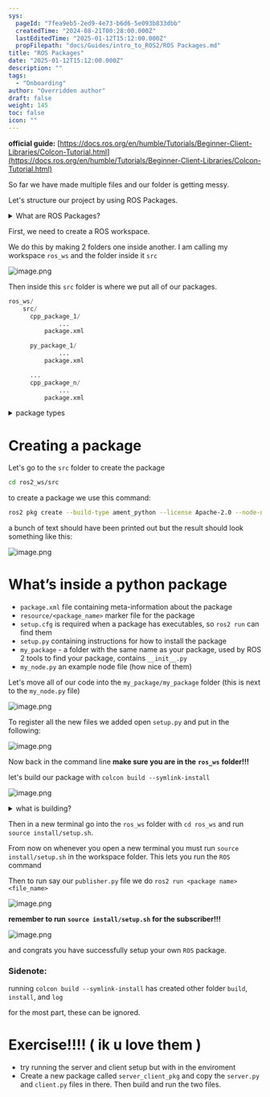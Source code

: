 ```yaml
---
sys:
  pageId: "7fea9eb5-2ed9-4e73-b6d6-5e093b833dbb"
  createdTime: "2024-08-21T00:28:00.000Z"
  lastEditedTime: "2025-01-12T15:12:00.000Z"
  propFilepath: "docs/Guides/intro_to_ROS2/ROS Packages.md"
title: "ROS Packages"
date: "2025-01-12T15:12:00.000Z"
description: ""
tags:
  - "Onboarding"
author: "Overridden author"
draft: false
weight: 145
toc: false
icon: ""
---
```


**official guide:** [https://docs.ros.org/en/humble/Tutorials/Beginner-Client-Libraries/Colcon-Tutorial.html](https://docs.ros.org/en/humble/Tutorials/Beginner-Client-Libraries/Colcon-Tutorial.html)

So far we have made multiple files and our folder is getting messy.

Let's structure our project by using ROS Packages.

<details>

<summary>What are ROS Packages?</summary>

ROS Packages are, as the name implies, packages of code that are highly sharable between ROS developers.

They consist of a folder, `package.xml` file, and source code

```python
      cpp_package_1/
		      ... imagine much code files here ..
          package.xml
```

</details>

First, we need to create a ROS workspace.

We do this by making 2 folders one inside another. I am calling my workspace `ros_ws` and the folder inside it `src`

![image.png](https://prod-files-secure.s3.us-west-2.amazonaws.com/d518164a-d88e-44d1-a4ee-3adb3bd8bce0/70706947-fd18-4537-a67b-e12946812d31/image.png?X-Amz-Algorithm=AWS4-HMAC-SHA256&X-Amz-Content-Sha256=UNSIGNED-PAYLOAD&X-Amz-Credential=ASIAZI2LB466RIAGQJOU%2F20250515%2Fus-west-2%2Fs3%2Faws4_request&X-Amz-Date=20250515T004107Z&X-Amz-Expires=3600&X-Amz-Security-Token=IQoJb3JpZ2luX2VjEGkaCXVzLXdlc3QtMiJIMEYCIQCDfLzMX8dwO3Spt9DQ%2FbLjIV0FMllPCCxoEKVjc7vYfQIhANjix0lWGx8emloQ4A5OkrArkMx3oYLOT6GWM6b42gGdKv8DCCIQABoMNjM3NDIzMTgzODA1IgySz7aodGjZEMpMpTIq3AM5qOYtupvJcEOj5QFEgfn4nevZz9ubjIH19ua41iju9zvEWwmXb4WitDT96TIktSc698O%2FfAy7H%2B3ka9VO62lB7rLspZyYAZkcZ65yiqAFsenA1hEKazBdKlACvOk46Zmy3g%2FbRe5U3jLW0qDq3%2BaDKy0zulVu4CzMt2ubh2SzKuYR8X8lJBZerfRS1OJGRjC7iixfjHJs0OGUBkvmgaKRErJehVwxSYTO8NhIjkwVxYvoC%2FXGwAPEbik%2F03dN%2BBmdL%2FmCRAtLOAhE0QKVG8lD2GbsgJtPpyf%2BGcimbcVUjTc%2BgyC3U5ea9vAwCaMAe0rCzk%2BatPpLwpG5bVvjgzH2Yg8hEA%2FDW08vzJmMO8sY49rd%2FjtLxixZCzbZWIX7BK46vpKyvk7Q0rGubrZRgfviHYyjGyKYD3oLQgQg4k%2FmgKHj23iF%2FmVb0nNSRfpmcZ40iZqAHZQXcb6Cg9N%2BZ6UuI7PT%2BVzqqNZTgUBxjNXVs8Oz3mm51DBcFIMfnufmGL%2BtUaIe4pMzsNRvTNhYqJW07yKaWV5OHZ7wRc%2FVyIZjcEqMDAzSNtoqih0Xm37OhQRdW2E7etcREaL%2FRHMCUHW2uSNic4TlcwFV7bYMR5fb2rs29TEDzHFdp0CLnjCY7JTBBjqkAX9nl%2B%2BcdRkqTr38kFiGvMBIzgx9ByhQuYb828UzNTP4WeFg5WfDwFts8UqkUPiSTXYueGG84gb5Md3eCYzYLhwjDwWBimI72QgdouBH7C1lixLUccOSffs2hz7uyLviiZ3N2nYqTWLkKyztTzd3HeWxa6UP3y0kOeTkfK%2F%2FDwWUFGlQiaElgQ58%2BRpCG78%2B2l9aCZDBQoBoVpAHg5JpX845Kmi3&X-Amz-Signature=e33676bff0a749553e14c578846037dec2d05f4beb4eaff57ef387427284d2f4&X-Amz-SignedHeaders=host&x-id=GetObject)

Then inside this `src` folder is where we put all of our packages.

```python
ros_ws/
    src/
      cpp_package_1/
		      ...
          package.xml

      py_package_1/
		      ...
          package.xml

      ...
      cpp_package_n/
		      ...
          package.xml

```

<details>

<summary>package types</summary>

packages can be either `C++` or python.

the intern file structure is different for each but for this guide we will stick to creating python packages

</details>

# Creating a package

Let's go to the `src` folder to create the package

```bash
cd ros2_ws/src
```

to create a package we use this command:

```bash
ros2 pkg create --build-type ament_python --license Apache-2.0 --node-name my_node my_package
```

a bunch of text should have been printed out but the result should look something like this:

![image.png](https://prod-files-secure.s3.us-west-2.amazonaws.com/d518164a-d88e-44d1-a4ee-3adb3bd8bce0/e6cf1e3f-8512-4a3e-b131-079f800bf3e8/image.png?X-Amz-Algorithm=AWS4-HMAC-SHA256&X-Amz-Content-Sha256=UNSIGNED-PAYLOAD&X-Amz-Credential=ASIAZI2LB466RIAGQJOU%2F20250515%2Fus-west-2%2Fs3%2Faws4_request&X-Amz-Date=20250515T004107Z&X-Amz-Expires=3600&X-Amz-Security-Token=IQoJb3JpZ2luX2VjEGkaCXVzLXdlc3QtMiJIMEYCIQCDfLzMX8dwO3Spt9DQ%2FbLjIV0FMllPCCxoEKVjc7vYfQIhANjix0lWGx8emloQ4A5OkrArkMx3oYLOT6GWM6b42gGdKv8DCCIQABoMNjM3NDIzMTgzODA1IgySz7aodGjZEMpMpTIq3AM5qOYtupvJcEOj5QFEgfn4nevZz9ubjIH19ua41iju9zvEWwmXb4WitDT96TIktSc698O%2FfAy7H%2B3ka9VO62lB7rLspZyYAZkcZ65yiqAFsenA1hEKazBdKlACvOk46Zmy3g%2FbRe5U3jLW0qDq3%2BaDKy0zulVu4CzMt2ubh2SzKuYR8X8lJBZerfRS1OJGRjC7iixfjHJs0OGUBkvmgaKRErJehVwxSYTO8NhIjkwVxYvoC%2FXGwAPEbik%2F03dN%2BBmdL%2FmCRAtLOAhE0QKVG8lD2GbsgJtPpyf%2BGcimbcVUjTc%2BgyC3U5ea9vAwCaMAe0rCzk%2BatPpLwpG5bVvjgzH2Yg8hEA%2FDW08vzJmMO8sY49rd%2FjtLxixZCzbZWIX7BK46vpKyvk7Q0rGubrZRgfviHYyjGyKYD3oLQgQg4k%2FmgKHj23iF%2FmVb0nNSRfpmcZ40iZqAHZQXcb6Cg9N%2BZ6UuI7PT%2BVzqqNZTgUBxjNXVs8Oz3mm51DBcFIMfnufmGL%2BtUaIe4pMzsNRvTNhYqJW07yKaWV5OHZ7wRc%2FVyIZjcEqMDAzSNtoqih0Xm37OhQRdW2E7etcREaL%2FRHMCUHW2uSNic4TlcwFV7bYMR5fb2rs29TEDzHFdp0CLnjCY7JTBBjqkAX9nl%2B%2BcdRkqTr38kFiGvMBIzgx9ByhQuYb828UzNTP4WeFg5WfDwFts8UqkUPiSTXYueGG84gb5Md3eCYzYLhwjDwWBimI72QgdouBH7C1lixLUccOSffs2hz7uyLviiZ3N2nYqTWLkKyztTzd3HeWxa6UP3y0kOeTkfK%2F%2FDwWUFGlQiaElgQ58%2BRpCG78%2B2l9aCZDBQoBoVpAHg5JpX845Kmi3&X-Amz-Signature=387a2fd1d62459da7e64d7204615ffda175011009d344849b6c2a89c06fe5513&X-Amz-SignedHeaders=host&x-id=GetObject)

# What’s inside a python package

- `package.xml` file containing meta-information about the package
- `resource/<package_name>` marker file for the package
- `setup.cfg` is required when a package has executables, so `ros2 run` can find them
- `setup.py` containing instructions for how to install the package
- `my_package` - a folder with the same name as your package, used by ROS 2 tools to find your package, contains `__init__.py`
- `my_node.py` an example node file (how nice of them)

Let's move all of our code into the `my_package/my_package` folder (this is next to the `my_node.py` file)

![image.png](https://prod-files-secure.s3.us-west-2.amazonaws.com/d518164a-d88e-44d1-a4ee-3adb3bd8bce0/9ce58f11-0da9-4d3e-b86d-506a9685d378/image.png?X-Amz-Algorithm=AWS4-HMAC-SHA256&X-Amz-Content-Sha256=UNSIGNED-PAYLOAD&X-Amz-Credential=ASIAZI2LB466RIAGQJOU%2F20250515%2Fus-west-2%2Fs3%2Faws4_request&X-Amz-Date=20250515T004107Z&X-Amz-Expires=3600&X-Amz-Security-Token=IQoJb3JpZ2luX2VjEGkaCXVzLXdlc3QtMiJIMEYCIQCDfLzMX8dwO3Spt9DQ%2FbLjIV0FMllPCCxoEKVjc7vYfQIhANjix0lWGx8emloQ4A5OkrArkMx3oYLOT6GWM6b42gGdKv8DCCIQABoMNjM3NDIzMTgzODA1IgySz7aodGjZEMpMpTIq3AM5qOYtupvJcEOj5QFEgfn4nevZz9ubjIH19ua41iju9zvEWwmXb4WitDT96TIktSc698O%2FfAy7H%2B3ka9VO62lB7rLspZyYAZkcZ65yiqAFsenA1hEKazBdKlACvOk46Zmy3g%2FbRe5U3jLW0qDq3%2BaDKy0zulVu4CzMt2ubh2SzKuYR8X8lJBZerfRS1OJGRjC7iixfjHJs0OGUBkvmgaKRErJehVwxSYTO8NhIjkwVxYvoC%2FXGwAPEbik%2F03dN%2BBmdL%2FmCRAtLOAhE0QKVG8lD2GbsgJtPpyf%2BGcimbcVUjTc%2BgyC3U5ea9vAwCaMAe0rCzk%2BatPpLwpG5bVvjgzH2Yg8hEA%2FDW08vzJmMO8sY49rd%2FjtLxixZCzbZWIX7BK46vpKyvk7Q0rGubrZRgfviHYyjGyKYD3oLQgQg4k%2FmgKHj23iF%2FmVb0nNSRfpmcZ40iZqAHZQXcb6Cg9N%2BZ6UuI7PT%2BVzqqNZTgUBxjNXVs8Oz3mm51DBcFIMfnufmGL%2BtUaIe4pMzsNRvTNhYqJW07yKaWV5OHZ7wRc%2FVyIZjcEqMDAzSNtoqih0Xm37OhQRdW2E7etcREaL%2FRHMCUHW2uSNic4TlcwFV7bYMR5fb2rs29TEDzHFdp0CLnjCY7JTBBjqkAX9nl%2B%2BcdRkqTr38kFiGvMBIzgx9ByhQuYb828UzNTP4WeFg5WfDwFts8UqkUPiSTXYueGG84gb5Md3eCYzYLhwjDwWBimI72QgdouBH7C1lixLUccOSffs2hz7uyLviiZ3N2nYqTWLkKyztTzd3HeWxa6UP3y0kOeTkfK%2F%2FDwWUFGlQiaElgQ58%2BRpCG78%2B2l9aCZDBQoBoVpAHg5JpX845Kmi3&X-Amz-Signature=0f7e5e3078898800d78156b055e4a44984cc31b73b7c6faa765c72a7d1c849b1&X-Amz-SignedHeaders=host&x-id=GetObject)

To register all the new files we added open `setup.py` and put in the following:

![image.png](https://prod-files-secure.s3.us-west-2.amazonaws.com/d518164a-d88e-44d1-a4ee-3adb3bd8bce0/1cd7c262-4cae-4496-9d75-c178537d24a2/image.png?X-Amz-Algorithm=AWS4-HMAC-SHA256&X-Amz-Content-Sha256=UNSIGNED-PAYLOAD&X-Amz-Credential=ASIAZI2LB466RIAGQJOU%2F20250515%2Fus-west-2%2Fs3%2Faws4_request&X-Amz-Date=20250515T004107Z&X-Amz-Expires=3600&X-Amz-Security-Token=IQoJb3JpZ2luX2VjEGkaCXVzLXdlc3QtMiJIMEYCIQCDfLzMX8dwO3Spt9DQ%2FbLjIV0FMllPCCxoEKVjc7vYfQIhANjix0lWGx8emloQ4A5OkrArkMx3oYLOT6GWM6b42gGdKv8DCCIQABoMNjM3NDIzMTgzODA1IgySz7aodGjZEMpMpTIq3AM5qOYtupvJcEOj5QFEgfn4nevZz9ubjIH19ua41iju9zvEWwmXb4WitDT96TIktSc698O%2FfAy7H%2B3ka9VO62lB7rLspZyYAZkcZ65yiqAFsenA1hEKazBdKlACvOk46Zmy3g%2FbRe5U3jLW0qDq3%2BaDKy0zulVu4CzMt2ubh2SzKuYR8X8lJBZerfRS1OJGRjC7iixfjHJs0OGUBkvmgaKRErJehVwxSYTO8NhIjkwVxYvoC%2FXGwAPEbik%2F03dN%2BBmdL%2FmCRAtLOAhE0QKVG8lD2GbsgJtPpyf%2BGcimbcVUjTc%2BgyC3U5ea9vAwCaMAe0rCzk%2BatPpLwpG5bVvjgzH2Yg8hEA%2FDW08vzJmMO8sY49rd%2FjtLxixZCzbZWIX7BK46vpKyvk7Q0rGubrZRgfviHYyjGyKYD3oLQgQg4k%2FmgKHj23iF%2FmVb0nNSRfpmcZ40iZqAHZQXcb6Cg9N%2BZ6UuI7PT%2BVzqqNZTgUBxjNXVs8Oz3mm51DBcFIMfnufmGL%2BtUaIe4pMzsNRvTNhYqJW07yKaWV5OHZ7wRc%2FVyIZjcEqMDAzSNtoqih0Xm37OhQRdW2E7etcREaL%2FRHMCUHW2uSNic4TlcwFV7bYMR5fb2rs29TEDzHFdp0CLnjCY7JTBBjqkAX9nl%2B%2BcdRkqTr38kFiGvMBIzgx9ByhQuYb828UzNTP4WeFg5WfDwFts8UqkUPiSTXYueGG84gb5Md3eCYzYLhwjDwWBimI72QgdouBH7C1lixLUccOSffs2hz7uyLviiZ3N2nYqTWLkKyztTzd3HeWxa6UP3y0kOeTkfK%2F%2FDwWUFGlQiaElgQ58%2BRpCG78%2B2l9aCZDBQoBoVpAHg5JpX845Kmi3&X-Amz-Signature=0ad38ecd666e7c51c5a23510ac920fb4e27a8e2863e687d27dff404d2d9bbbdd&X-Amz-SignedHeaders=host&x-id=GetObject)

Now back in the command line **make sure you are in the** **`ros_ws`** **folder!!!**

let's build our package with `colcon build --symlink-install`

![image.png](https://prod-files-secure.s3.us-west-2.amazonaws.com/d518164a-d88e-44d1-a4ee-3adb3bd8bce0/2f2a0d27-b173-48fd-b189-5f5c0ce65619/image.png?X-Amz-Algorithm=AWS4-HMAC-SHA256&X-Amz-Content-Sha256=UNSIGNED-PAYLOAD&X-Amz-Credential=ASIAZI2LB466RIAGQJOU%2F20250515%2Fus-west-2%2Fs3%2Faws4_request&X-Amz-Date=20250515T004107Z&X-Amz-Expires=3600&X-Amz-Security-Token=IQoJb3JpZ2luX2VjEGkaCXVzLXdlc3QtMiJIMEYCIQCDfLzMX8dwO3Spt9DQ%2FbLjIV0FMllPCCxoEKVjc7vYfQIhANjix0lWGx8emloQ4A5OkrArkMx3oYLOT6GWM6b42gGdKv8DCCIQABoMNjM3NDIzMTgzODA1IgySz7aodGjZEMpMpTIq3AM5qOYtupvJcEOj5QFEgfn4nevZz9ubjIH19ua41iju9zvEWwmXb4WitDT96TIktSc698O%2FfAy7H%2B3ka9VO62lB7rLspZyYAZkcZ65yiqAFsenA1hEKazBdKlACvOk46Zmy3g%2FbRe5U3jLW0qDq3%2BaDKy0zulVu4CzMt2ubh2SzKuYR8X8lJBZerfRS1OJGRjC7iixfjHJs0OGUBkvmgaKRErJehVwxSYTO8NhIjkwVxYvoC%2FXGwAPEbik%2F03dN%2BBmdL%2FmCRAtLOAhE0QKVG8lD2GbsgJtPpyf%2BGcimbcVUjTc%2BgyC3U5ea9vAwCaMAe0rCzk%2BatPpLwpG5bVvjgzH2Yg8hEA%2FDW08vzJmMO8sY49rd%2FjtLxixZCzbZWIX7BK46vpKyvk7Q0rGubrZRgfviHYyjGyKYD3oLQgQg4k%2FmgKHj23iF%2FmVb0nNSRfpmcZ40iZqAHZQXcb6Cg9N%2BZ6UuI7PT%2BVzqqNZTgUBxjNXVs8Oz3mm51DBcFIMfnufmGL%2BtUaIe4pMzsNRvTNhYqJW07yKaWV5OHZ7wRc%2FVyIZjcEqMDAzSNtoqih0Xm37OhQRdW2E7etcREaL%2FRHMCUHW2uSNic4TlcwFV7bYMR5fb2rs29TEDzHFdp0CLnjCY7JTBBjqkAX9nl%2B%2BcdRkqTr38kFiGvMBIzgx9ByhQuYb828UzNTP4WeFg5WfDwFts8UqkUPiSTXYueGG84gb5Md3eCYzYLhwjDwWBimI72QgdouBH7C1lixLUccOSffs2hz7uyLviiZ3N2nYqTWLkKyztTzd3HeWxa6UP3y0kOeTkfK%2F%2FDwWUFGlQiaElgQ58%2BRpCG78%2B2l9aCZDBQoBoVpAHg5JpX845Kmi3&X-Amz-Signature=2aa0d22ca3901f10a4df523544c12bef98e0dc143d5e59138cf586596204b6f1&X-Amz-SignedHeaders=host&x-id=GetObject)

<details>

<summary>what is building?</summary>

if you are a CS major at Rose-Hulman you will learn the answer to this in CSSE132

but TLDR; is it combines all the code files into one program that can be run easily 

</details>

Then in a new terminal go into the `ros_ws` folder with `cd ros_ws` and run `source install/setup.sh`. 

From now on whenever you open a new terminal you must run `source install/setup.sh` in the workspace folder. This lets you run the `ROS` command

Then to run say our `publisher.py` file we do `ros2 run <package name> <file_name>`

![image.png](https://prod-files-secure.s3.us-west-2.amazonaws.com/d518164a-d88e-44d1-a4ee-3adb3bd8bce0/4f4b1219-3a44-4632-aa0a-ce3471699f59/image.png?X-Amz-Algorithm=AWS4-HMAC-SHA256&X-Amz-Content-Sha256=UNSIGNED-PAYLOAD&X-Amz-Credential=ASIAZI2LB466RIAGQJOU%2F20250515%2Fus-west-2%2Fs3%2Faws4_request&X-Amz-Date=20250515T004107Z&X-Amz-Expires=3600&X-Amz-Security-Token=IQoJb3JpZ2luX2VjEGkaCXVzLXdlc3QtMiJIMEYCIQCDfLzMX8dwO3Spt9DQ%2FbLjIV0FMllPCCxoEKVjc7vYfQIhANjix0lWGx8emloQ4A5OkrArkMx3oYLOT6GWM6b42gGdKv8DCCIQABoMNjM3NDIzMTgzODA1IgySz7aodGjZEMpMpTIq3AM5qOYtupvJcEOj5QFEgfn4nevZz9ubjIH19ua41iju9zvEWwmXb4WitDT96TIktSc698O%2FfAy7H%2B3ka9VO62lB7rLspZyYAZkcZ65yiqAFsenA1hEKazBdKlACvOk46Zmy3g%2FbRe5U3jLW0qDq3%2BaDKy0zulVu4CzMt2ubh2SzKuYR8X8lJBZerfRS1OJGRjC7iixfjHJs0OGUBkvmgaKRErJehVwxSYTO8NhIjkwVxYvoC%2FXGwAPEbik%2F03dN%2BBmdL%2FmCRAtLOAhE0QKVG8lD2GbsgJtPpyf%2BGcimbcVUjTc%2BgyC3U5ea9vAwCaMAe0rCzk%2BatPpLwpG5bVvjgzH2Yg8hEA%2FDW08vzJmMO8sY49rd%2FjtLxixZCzbZWIX7BK46vpKyvk7Q0rGubrZRgfviHYyjGyKYD3oLQgQg4k%2FmgKHj23iF%2FmVb0nNSRfpmcZ40iZqAHZQXcb6Cg9N%2BZ6UuI7PT%2BVzqqNZTgUBxjNXVs8Oz3mm51DBcFIMfnufmGL%2BtUaIe4pMzsNRvTNhYqJW07yKaWV5OHZ7wRc%2FVyIZjcEqMDAzSNtoqih0Xm37OhQRdW2E7etcREaL%2FRHMCUHW2uSNic4TlcwFV7bYMR5fb2rs29TEDzHFdp0CLnjCY7JTBBjqkAX9nl%2B%2BcdRkqTr38kFiGvMBIzgx9ByhQuYb828UzNTP4WeFg5WfDwFts8UqkUPiSTXYueGG84gb5Md3eCYzYLhwjDwWBimI72QgdouBH7C1lixLUccOSffs2hz7uyLviiZ3N2nYqTWLkKyztTzd3HeWxa6UP3y0kOeTkfK%2F%2FDwWUFGlQiaElgQ58%2BRpCG78%2B2l9aCZDBQoBoVpAHg5JpX845Kmi3&X-Amz-Signature=c4dc2fde06b1fe2675753e97c1f8fb687f31c7bf824075b8a70e57fc7543c160&X-Amz-SignedHeaders=host&x-id=GetObject)

**remember to run** **`source install/setup.sh`** **for the subscriber!!!**

![image.png](https://prod-files-secure.s3.us-west-2.amazonaws.com/d518164a-d88e-44d1-a4ee-3adb3bd8bce0/02121119-dad4-49ec-8356-c956108b4243/image.png?X-Amz-Algorithm=AWS4-HMAC-SHA256&X-Amz-Content-Sha256=UNSIGNED-PAYLOAD&X-Amz-Credential=ASIAZI2LB466RIAGQJOU%2F20250515%2Fus-west-2%2Fs3%2Faws4_request&X-Amz-Date=20250515T004107Z&X-Amz-Expires=3600&X-Amz-Security-Token=IQoJb3JpZ2luX2VjEGkaCXVzLXdlc3QtMiJIMEYCIQCDfLzMX8dwO3Spt9DQ%2FbLjIV0FMllPCCxoEKVjc7vYfQIhANjix0lWGx8emloQ4A5OkrArkMx3oYLOT6GWM6b42gGdKv8DCCIQABoMNjM3NDIzMTgzODA1IgySz7aodGjZEMpMpTIq3AM5qOYtupvJcEOj5QFEgfn4nevZz9ubjIH19ua41iju9zvEWwmXb4WitDT96TIktSc698O%2FfAy7H%2B3ka9VO62lB7rLspZyYAZkcZ65yiqAFsenA1hEKazBdKlACvOk46Zmy3g%2FbRe5U3jLW0qDq3%2BaDKy0zulVu4CzMt2ubh2SzKuYR8X8lJBZerfRS1OJGRjC7iixfjHJs0OGUBkvmgaKRErJehVwxSYTO8NhIjkwVxYvoC%2FXGwAPEbik%2F03dN%2BBmdL%2FmCRAtLOAhE0QKVG8lD2GbsgJtPpyf%2BGcimbcVUjTc%2BgyC3U5ea9vAwCaMAe0rCzk%2BatPpLwpG5bVvjgzH2Yg8hEA%2FDW08vzJmMO8sY49rd%2FjtLxixZCzbZWIX7BK46vpKyvk7Q0rGubrZRgfviHYyjGyKYD3oLQgQg4k%2FmgKHj23iF%2FmVb0nNSRfpmcZ40iZqAHZQXcb6Cg9N%2BZ6UuI7PT%2BVzqqNZTgUBxjNXVs8Oz3mm51DBcFIMfnufmGL%2BtUaIe4pMzsNRvTNhYqJW07yKaWV5OHZ7wRc%2FVyIZjcEqMDAzSNtoqih0Xm37OhQRdW2E7etcREaL%2FRHMCUHW2uSNic4TlcwFV7bYMR5fb2rs29TEDzHFdp0CLnjCY7JTBBjqkAX9nl%2B%2BcdRkqTr38kFiGvMBIzgx9ByhQuYb828UzNTP4WeFg5WfDwFts8UqkUPiSTXYueGG84gb5Md3eCYzYLhwjDwWBimI72QgdouBH7C1lixLUccOSffs2hz7uyLviiZ3N2nYqTWLkKyztTzd3HeWxa6UP3y0kOeTkfK%2F%2FDwWUFGlQiaElgQ58%2BRpCG78%2B2l9aCZDBQoBoVpAHg5JpX845Kmi3&X-Amz-Signature=7a6b636f703c63ece8f77070a4718e2090e6b6f40bbefead77cf29612dc582ba&X-Amz-SignedHeaders=host&x-id=GetObject)

and congrats you have successfully setup your own `ROS` package.

### Sidenote:

running `colcon build --symlink-install` has created other folder `build`, `install`, and `log`

for the most part, these can be ignored.

# Exercise!!!! ( ik u love them )

- try running the server and client setup but with in the enviroment
- Create a new package called `server_client_pkg` and copy the `server.py` and `client.py` files in there. Then build and run the two files.
